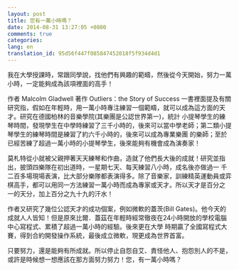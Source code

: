 ```yaml
---
layout: post
title: 您有一萬小時嗎？
date: 2014-08-31 13:27:05 +0800
comments: true
categories:
lang: en
translation_id: 95d56f447f085847452018f5f934d4d1
---
```


我在大學授課時，常跟同學說，找他們有興趣的範疇，然後從今天開始，努力一萬小時，一定能夠成為該項裡面的高手！

作者 Malcolm Gladwell 著作 Outliers：the Story of Success 一書裡面提及有關研究指，假如在年輕時，用一萬小時專注練習一個範疇，就可以成為這方面的天才。研究在德國柏林的音樂學院(其樂團是公認世界第一)，統計 小提琴學生的練琴時間，發現學生在中學時練習了三千小時的，後來可以當中學老師；第二類小提琴學生的練琴時間是練習了約六千小時的，後來可以成為專業樂團 的樂師；至於已經苦練了超過一萬小時的小提琴學生，後來能夠有機會成為演奏家！

莫札特從小就被父親押著天天練琴和作曲，造就了他們長大後的成就！研究並指出，披頭四樂隊在初出道時，一星期七天、每天練習八小時，成名後亦做過一 千二百多場現場表演，比大部分樂隊都表演得多。除了音樂家，訓練精英運動員或弈棋高手，都可以用同一方法練習一萬小時而成為專家或天才。所以天才是百分之 一的天分，加上百分之九十九的汗水！

作者又研究了幾位公認天才的成功個案，例如微軟的蓋茨(Bill Gates)。他今天的成就人人皆知！但是原來比爾．蓋茲在年輕時經常徹夜在24小時開放的學校電腦中心寫程式、累積了超過一萬小時的經驗。後來更在大學 時期贏了全國寫程式大賽，得到合約開發操作系統，最後成立微軟，現更成為世界首富。

只要努力，還是能夠有所成就。所以停止自怨自艾、責怪他人、抱怨別人的不是， 或許是時候想一想應該在那方面努力努力！您，有一萬小時嗎？
